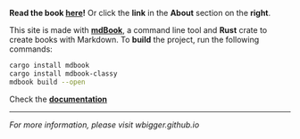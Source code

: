 **Read the book [here](https://wbigger.github.io/book-cs-5y-2021/)!** Or click the **link** in the **About** section on the **right**.

This site is made with **[mdBook](https://rust-lang.github.io/mdBook/)**, a command line tool and **Rust** crate to create books with Markdown. To **build** the project, run the following commands:
```sh
cargo install mdbook
cargo install mdbook-classy
mdbook build --open
```
Check the **[documentation](https://rust-lang.github.io/mdBook/cli/index.html)**

<hr>

*For more information, please visit wbigger.github.io*

